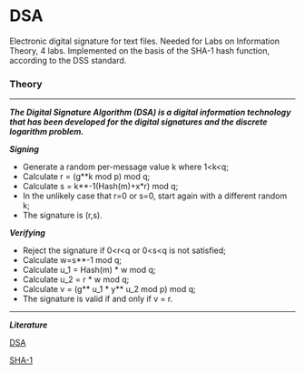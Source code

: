 # DSA
Electronic digital signature for text files. Needed for Labs on Information Theory, 4 labs. Implemented on the basis of the SHA-1 hash function, according to the DSS standard.

### Theory
--------------------------------------------------------------------------------------------------------------------------------------

***The Digital Signature Algorithm (DSA) is a digital information technology that has been developed for the digital signatures and the discrete logarithm problem.***

***Signing***
* Generate a random per-message value k where 1<k<q;
* Calculate r = (g**k mod p) mod q;
* Calculate s = k**-1(Hash(m)+x*r) mod  q;
* In the unlikely case that r=0 or s=0, start again with a different random k;
* The signature is (r,s).

***Verifying***
* Reject the signature if 0<r<q or 0<s<q is not satisfied;
* Calculate w=s**-1 mod q;
* Calculate u_1 = Hash(m) * w mod q;
* Calculate u_2 = r * w mod q;
* Calculate v = (g** u_1 * y** u_2 mod p) mod q;
* The signature is valid if and only if v = r.

---------------------------------------------------------------------------------------------------------------------------------------

***Literature***

[DSA](https://en.wikipedia.org/wiki/Digital_Signature_Algorithm)

[SHA-1](https://en.wikipedia.org/wiki/SHA-1)
